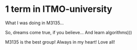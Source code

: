 # 1 term in ITMO-university
What I was doing in M3135...

So, dreams come true, if you believe... And learn algorithms)))

M3135 is the best group! Always in my heart!
Love all! 
